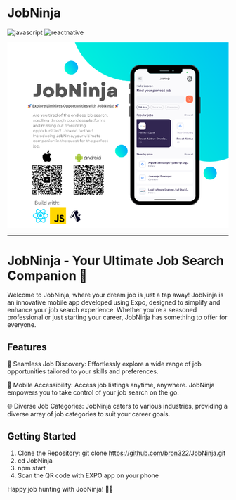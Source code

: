 # JobNinja

![javascript](http://img.shields.io/badge/-Javascript-fcd400?style=flat-square&logo=javascript&logoColor=black)
![reactnative](https://img.shields.io/badge/React_Native-20232A?style=for-the-badge&logo=react&logoColor=61DAFB)

![cover](./cover.png)

---

# JobNinja - Your Ultimate Job Search Companion 🚀

Welcome to JobNinja, where your dream job is just a tap away! JobNinja is an innovative mobile app developed using Expo, designed to simplify and enhance your job search experience. Whether you're a seasoned professional or just starting your career, JobNinja has something to offer for everyone.

## Features

🌟 Seamless Job Discovery: Effortlessly explore a wide range of job opportunities tailored to your skills and preferences.

📱 Mobile Accessibility: Access job listings anytime, anywhere. JobNinja empowers you to take control of your job search on the go.

🌐 Diverse Job Categories: JobNinja caters to various industries, providing a diverse array of job categories to suit your career goals.

## Getting Started
1. Clone the Repository: git clone https://github.com/bron322/JobNinja.git
2. cd JobNinja
3. npm start
4. Scan the QR code with EXPO app on your phone
   
Happy job hunting with JobNinja! 🚀✨
